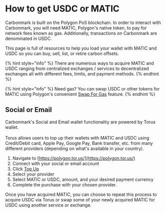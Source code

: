 # How to get USDC or MATIC

Carbonmark is built on the Polygon PoS blockchain. In order to interact with Carbonmark, you will need MATIC, Polygon's native token, to pay for network fees known as gas. Additionally, transactions on Carbonmark are denominated in USDC.

This page is full of resources to help you load your wallet with MATIC and USDC so you can buy, sell, list, or retire carbon offsets.

{% hint style="info" %}
There are numerous ways to acquire MATIC and USDC ranging from centralized exchanges / services to decentralized exchanges all with different fees, limits, and payment methods.
{% endhint %}

{% hint style="info" %}
Need gas? You can swap USDC or other tokens for MATIC using Polygon's convenient [Swap For Gas](https://wallet.polygon.technology/polygon/gas-swap) feature.
{% endhint %}

## Social or Email

Carbonmark's Social and Email wallet functionality are powered by Torus wallet. \
\
Torus allows users to top up their wallets with MATIC and USDC using Credit/Debit card, Apple Pay, Google Pay, Bank transfer, etc. from many different providers (depending on what's available in your country).

1. Navigate to [https://polygon.tor.us/](https://polygon.tor.us/)
2. Connect with your social or email account
3. Click [Top Up](https://polygon.tor.us/wallet/topup)
4. Select your provider
5. Select MATIC or USDC, amount, and your desired payment currency
6. Complete the purchase with your chosen provider.

Once you have acquired MATIC, you can choose to repeat this process to acquire USDC via Torus or swap some of your newly acquired MATIC for USDC using another service or exchange.&#x20;

